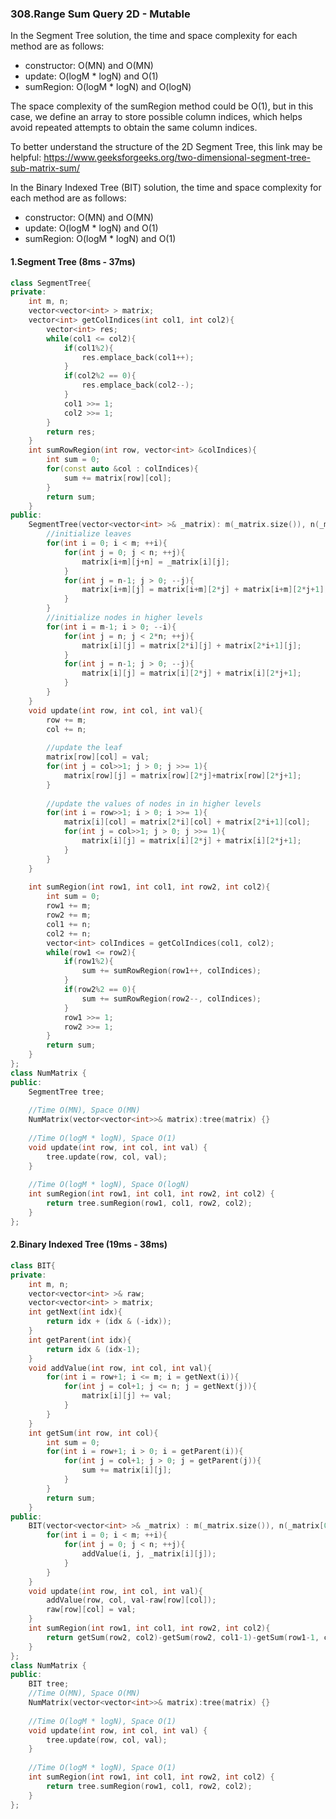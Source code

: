### 308.Range Sum Query 2D - Mutable

In the Segment Tree solution, the time and space complexity for each method are as follows:

- constructor: O(MN) and O(MN)
- update: O(logM * logN) and O(1)
- sumRegion: O(logM * logN) and O(logN)

The space complexity of the sumRegion method could be O(1), but in this case, we define an array to store possible column indices, which helps avoid repeated attempts to obtain the same column indices.

To better understand the structure of the 2D Segment Tree, this link may be helpful: https://www.geeksforgeeks.org/two-dimensional-segment-tree-sub-matrix-sum/

In the Binary Indexed Tree (BIT) solution, the time and space complexity for each method are as follows:

- constructor: O(MN) and O(MN)
- update: O(logM * logN) and O(1)
- sumRegion: O(logM * logN) and O(1)

#### 1.Segment Tree (8ms - 37ms)

```C++
class SegmentTree{
private:
    int m, n;
    vector<vector<int> > matrix;
    vector<int> getColIndices(int col1, int col2){
        vector<int> res;
        while(col1 <= col2){
            if(col1%2){
                res.emplace_back(col1++);
            }
            if(col2%2 == 0){
                res.emplace_back(col2--);
            }
            col1 >>= 1;
            col2 >>= 1;
        }
        return res;
    }
    int sumRowRegion(int row, vector<int> &colIndices){
        int sum = 0;
        for(const auto &col : colIndices){
            sum += matrix[row][col];
        }
        return sum;
    }
public:
    SegmentTree(vector<vector<int> >& _matrix): m(_matrix.size()), n(_matrix[0].size()), matrix(2*m, vector<int>(2*n, 0)){
        //initialize leaves
        for(int i = 0; i < m; ++i){
            for(int j = 0; j < n; ++j){
                matrix[i+m][j+n] = _matrix[i][j];
            }
            for(int j = n-1; j > 0; --j){
                matrix[i+m][j] = matrix[i+m][2*j] + matrix[i+m][2*j+1];
            }
        }
        //initialize nodes in higher levels
        for(int i = m-1; i > 0; --i){
            for(int j = n; j < 2*n; ++j){
                matrix[i][j] = matrix[2*i][j] + matrix[2*i+1][j];
            }
            for(int j = n-1; j > 0; --j){
                matrix[i][j] = matrix[i][2*j] + matrix[i][2*j+1];
            }
        }
    }
    void update(int row, int col, int val){
        row += m;
        col += n;
        
        //update the leaf
        matrix[row][col] = val;
        for(int j = col>>1; j > 0; j >>= 1){
            matrix[row][j] = matrix[row][2*j]+matrix[row][2*j+1];
        }  
        
        //update the values of nodes in in higher levels
        for(int i = row>>1; i > 0; i >>= 1){
            matrix[i][col] = matrix[2*i][col] + matrix[2*i+1][col];
            for(int j = col>>1; j > 0; j >>= 1){
                matrix[i][j] = matrix[i][2*j] + matrix[i][2*j+1];
            }
        }
    }
      
    int sumRegion(int row1, int col1, int row2, int col2){
        int sum = 0;
        row1 += m;
        row2 += m;
        col1 += n;
        col2 += n;
        vector<int> colIndices = getColIndices(col1, col2);
        while(row1 <= row2){
            if(row1%2){
                sum += sumRowRegion(row1++, colIndices);
            }
            if(row2%2 == 0){
                sum += sumRowRegion(row2--, colIndices);
            }
            row1 >>= 1;
            row2 >>= 1;
        }
        return sum;
    }
};
class NumMatrix {
public:   
    SegmentTree tree;
    
    //Time O(MN), Space O(MN)
    NumMatrix(vector<vector<int>>& matrix):tree(matrix) {}
    
    //Time O(logM * logN), Space O(1)
    void update(int row, int col, int val) {
        tree.update(row, col, val);
    }
    
    //Time O(logM * logN), Space O(logN)
    int sumRegion(int row1, int col1, int row2, int col2) {
        return tree.sumRegion(row1, col1, row2, col2);
    }
};
```

#### 2.Binary Indexed Tree (19ms - 38ms)

```c++
class BIT{
private:
    int m, n;
    vector<vector<int> >& raw;
    vector<vector<int> > matrix;
    int getNext(int idx){
        return idx + (idx & (-idx));
    }
    int getParent(int idx){
        return idx & (idx-1);
    }
    void addValue(int row, int col, int val){
        for(int i = row+1; i <= m; i = getNext(i)){
            for(int j = col+1; j <= n; j = getNext(j)){
                matrix[i][j] += val;               
            }
        }
    }
    int getSum(int row, int col){
        int sum = 0;
        for(int i = row+1; i > 0; i = getParent(i)){
            for(int j = col+1; j > 0; j = getParent(j)){
                sum += matrix[i][j];            
            }
        }
        return sum;
    }
public:
    BIT(vector<vector<int> >& _matrix) : m(_matrix.size()), n(_matrix[0].size()), raw(_matrix), matrix(m+1, vector<int>(n+1, 0)){
        for(int i = 0; i < m; ++i){
            for(int j = 0; j < n; ++j){
                addValue(i, j, _matrix[i][j]);
            }
        }
    }
    void update(int row, int col, int val){
        addValue(row, col, val-raw[row][col]);
        raw[row][col] = val;
    }
    int sumRegion(int row1, int col1, int row2, int col2){
        return getSum(row2, col2)-getSum(row2, col1-1)-getSum(row1-1, col2)+getSum(row1-1,col1-1);        
    }
};
class NumMatrix {
public:   
    BIT tree;
    //Time O(MN), Space O(MN)
    NumMatrix(vector<vector<int>>& matrix):tree(matrix) {}
    
    //Time O(logM * logN), Space O(1)
    void update(int row, int col, int val) {
        tree.update(row, col, val);
    }
    
    //Time O(logM * logN), Space O(1)
    int sumRegion(int row1, int col1, int row2, int col2) {
        return tree.sumRegion(row1, col1, row2, col2);
    }
};
```


